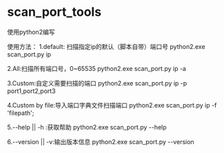 # scan_port_tools
使用python2编写

使用方法：
1.default: 扫描指定ip的默认（脚本自带）端口号
python2.exe scan_port.py ip

2.All:扫描所有端口号，0~65535
python2.exe scan_port.py ip -a

3.Custom:自定义需要扫描的端口
python2.exe scan_port.py ip -p port1,port2,port3
    
4.Custom by file:导入端口字典文件扫描端口
python2.exe scan_port.py ip -f 'filepath';
    
5.--help || -h :获取帮助
python2.exe scan_port.py --help

6.--version || -v:输出版本信息
python2.exe scan_port.py --version
